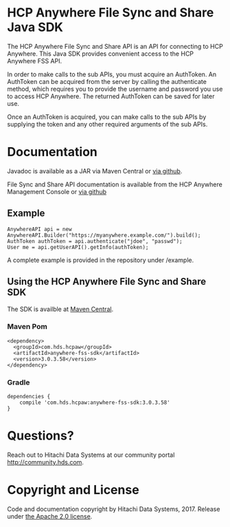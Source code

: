 # HCP Anywhere File Sync and Share Java SDK                                                                  
                                                                                                    
The HCP Anywhere File Sync and Share API is an API for connecting to HCP Anywhere. This Java SDK provides convenient access to the HCP Anywhere FSS API. 
                                                                                                    
In order to make calls to the sub APIs, you must acquire an AuthToken. An AuthToken can be acquired from the server by calling the authenticate method, which requires you to provide the username and password you use to access HCP Anywhere. The returned AuthToken can be saved for later use.
                                                                                                    
Once an AuthToken is acquired, you can make calls to the sub APIs by supplying the token and any other required arguments of the sub APIs.


# Documentation 

Javadoc is available as a JAR via Maven Central or [via github](http://hitachi-data-systems.github.io/anywhere-fss-sdk/javadoc/).

File Sync and Share API documentation is available from the HCP Anywhere Management Console or [via github](http://hitachi-data-systems.github.io/anywhere-fss-sdk/fss-api-doc/)

## Example                                                                                          
                                            
```
AnywhereAPI api = new AnywhereAPI.Builder("https://myanywhere.example.com/").build();
AuthToken authToken = api.authenticate("jdoe", "passwd");
User me = api.getUserAPI().getInfo(authToken);
```

A complete example is provided in the repository under /example.

## Using the HCP Anywhere File Sync and Share SDK                                                       

The SDK is availble at [Maven Central](http://search.maven.org/#search%7Cga%7C1%7Cg%3A%22com.hds.hcpaw%22%20AND%20a%3A%22anywhere-fss-sdk%22).

### Maven Pom
```
<dependency>
  <groupId>com.hds.hcpaw</groupId>
  <artifactId>anywhere-fss-sdk</artifactId>
  <version>3.0.3.58</version>
</dependency>
```

### Gradle
```
dependencies {
    compile 'com.hds.hcpaw:anywhere-fss-sdk:3.0.3.58'
}
```

# Questions?

Reach out to Hitachi Data Systems at our community portal http://community.hds.com.

# Copyright and License

Code and documentation copyright by Hitachi Data Systems, 2017.  Release under [the Apache 2.0 license](http://www.apache.org/licenses/LICENSE-2.0).
